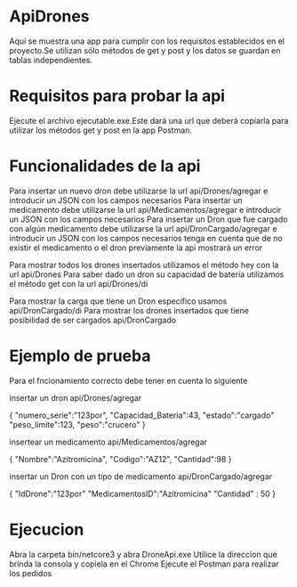 # ApiDrones
Aquí se muestra una app para cumplir con los requisitos establecidos en el proyecto.Se utilizan sólo métodos de get y post y los datos se guardan en tablas independientes.

# Requisitos para probar la api
Ejecute el archivo ejecutable.exe.Este dará una url que deberá copiarla para utilizar los métodos get y post en la app Postman.

# Funcionalidades de la api
Para insertar un nuevo dron debe utilizarse la url api/Drones/agregar e introducir un JSON con los campos necesarios Para insertar un medicamento debe utilizarse la url api/Medicamentos/agregar e introducir un JSON con los campos necesarios Para insertar un Dron que fue cargado con algún medicamento debe utilizarse la url api/DronCargado/agregar e introducir un JSON con los campos necesarios tenga en cuenta que de no existir el medicamento o el dron previamente la api mostrará un error

Para mostrar todos los drones insertados utilizamos el método hey con la url api/Drones Para saber dado un dron su capacidad de batería utilizamos el método get con la url api/Drones/di

Para mostrar la carga que tiene un Dron específico usamos api/DronCargado/di Para mostrar los drones insertados que tiene posibilidad de ser cargados api/DronCargado

# Ejemplo de prueba
Para el fncionamiento correcto debe tener en cuenta lo siguiente

insertar un dron api/Drones/agregar

{
"numero_serie":"123por",
"Capacidad_Bateria":43,
"estado":"cargado"
"peso_limite":123,
"peso":"crucero"
}

insertear un medicamento api/Medicamentos/agregar

{
"Nombre":"Azitromicina",
"Codigo":"AZ12",
"Cantidad":98
}

insertar un Dron con un tipo de medicamento api/DronCargado/agregar

{
"IdDrone":"123por"
"MedicamentosID":"Azitromicina"
"Cantidad" : 50
}

# Ejecucion
Abra la carpeta bin/netcore3 y abra DroneApi.exe
Utilice la direccion que brinda la consola y copiela en el Chrome
Ejecute el Postman para realizar los pedidos
